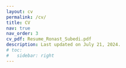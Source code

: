 ```yaml
---
layout: cv
permalink: /cv/
title: CV
nav: true
nav_order: 3
cv_pdf: Resume_Ronast_Subedi.pdf
description: Last updated on July 21, 2024.
# toc:
#   sidebar: right
---
```

